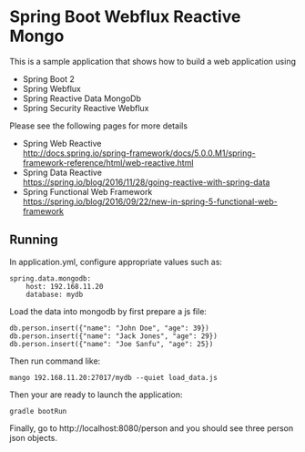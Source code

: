 # Spring Boot Webflux Reactive Mongo

This is a sample application that shows how to build a web application using
 - Spring Boot 2
 - Spring Webflux
 - Spring Reactive Data MongoDb
 - Spring Security Reactive Webflux
 
 
Please see the following pages for more details
  
  - Spring Web Reactive <br/><a>http://docs.spring.io/spring-framework/docs/5.0.0.M1/spring-framework-reference/html/web-reactive.html</a>
  - Spring Data Reactive <br/><a>https://spring.io/blog/2016/11/28/going-reactive-with-spring-data</a>
  - Spring Functional Web Framework <br/><a>https://spring.io/blog/2016/09/22/new-in-spring-5-functional-web-framework</a>

## Running

In application.yml, configure appropriate values such as:

    spring.data.mongodb:
        host: 192.168.11.20
        database: mydb
        
Load the data into mongodb by first prepare a js file:

    db.person.insert({"name": "John Doe", "age": 39})
    db.person.insert({"name": "Jack Jones", "age": 29})
    db.person.insert({"name": "Joe Sanfu", "age": 25})

Then run command like:

    mango 192.168.11.20:27017/mydb --quiet load_data.js
        
Then your are ready to launch the application:

    gradle bootRun

Finally, go to http://localhost:8080/person and you should see three person json objects.
